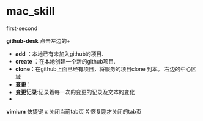 # mac_skill
first-second

**github-desk**
点击左边的+
 
- **add** ：本地已有未加入github的项目.
- **create** ：在本地创建一个新的github项目.
- **clone**：在github上面已经有项目，将服务的项目clone 到本。
右边的中心区域
- **变更**：
- **变更记录**:记录着每一次的变更的记录及文本的变化
- 













**vimium**
快捷键
x 关闭当前tab页  X  恢复刚才关闭的tab页
